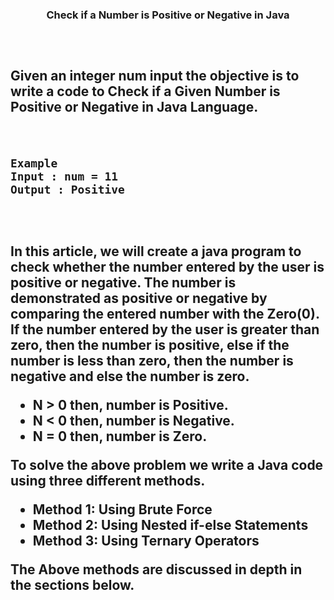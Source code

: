 <h3 align="center">Check if a Number is Positive or Negative in Java<h3/>
<h2><h2/>
<br/>

Given an integer num input the objective is to write a code to Check if a Given Number is Positive or Negative in Java Language.

<br/>

```
Example
Input : num = 11
Output : Positive
```

<br/>
<h2><h2/>
In this article, we will create a java program to check whether the number entered by the user is positive or negative. The number is demonstrated as positive or negative by comparing the entered number with the Zero(0). If the number entered by the user is greater than zero, then the number is positive, else if the number is less than zero, then the number is negative and else the number is zero.

 *  N > 0 then, number is Positive.
 *  N < 0 then, number is Negative.
 *  N = 0 then, number is Zero.

To solve the above problem we write a Java code using three different methods.

 *  Method 1: Using Brute Force
 *  Method 2: Using Nested if-else Statements
 *  Method 3: Using Ternary Operators
 
 The Above methods are discussed in depth in the sections below.



